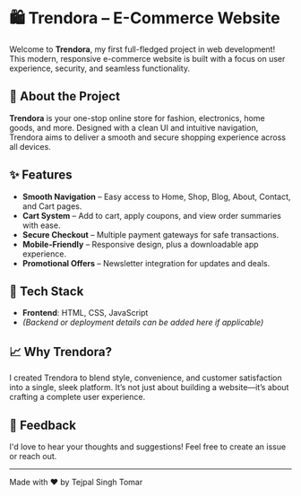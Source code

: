 # 🛍️ Trendora – E-Commerce Website

Welcome to **Trendora**, my first full-fledged project in web development! This modern, responsive e-commerce website is built with a focus on user experience, security, and seamless functionality.

## 🌟 About the Project

**Trendora** is your one-stop online store for fashion, electronics, home goods, and more. Designed with a clean UI and intuitive navigation, Trendora aims to deliver a smooth and secure shopping experience across all devices.

## ✨ Features

- **Smooth Navigation** – Easy access to Home, Shop, Blog, About, Contact, and Cart pages.
- **Cart System** – Add to cart, apply coupons, and view order summaries with ease.
- **Secure Checkout** – Multiple payment gateways for safe transactions.
- **Mobile-Friendly** – Responsive design, plus a downloadable app experience.
- **Promotional Offers** – Newsletter integration for updates and deals.

## 🚀 Tech Stack

- **Frontend**: HTML, CSS, JavaScript
- *(Backend or deployment details can be added here if applicable)*

## 📈 Why Trendora?

I created Trendora to blend style, convenience, and customer satisfaction into a single, sleek platform. It’s not just about building a website—it’s about crafting a complete user experience.

## 📣 Feedback

I'd love to hear your thoughts and suggestions! Feel free to create an issue or reach out.

---

Made with ❤️ by Tejpal Singh Tomar
